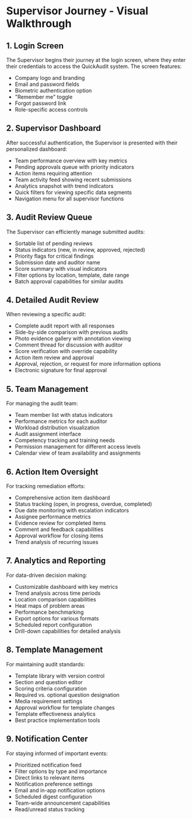 # Supervisor Journey - Visual Walkthrough

## 1. Login Screen
The Supervisor begins their journey at the login screen, where they enter their credentials to access the QuickAudit system. The screen features:
- Company logo and branding
- Email and password fields
- Biometric authentication option
- "Remember me" toggle
- Forgot password link
- Role-specific access controls

## 2. Supervisor Dashboard
After successful authentication, the Supervisor is presented with their personalized dashboard:
- Team performance overview with key metrics
- Pending approvals queue with priority indicators
- Action items requiring attention
- Team activity feed showing recent submissions
- Analytics snapshot with trend indicators
- Quick filters for viewing specific data segments
- Navigation menu for all supervisor functions

## 3. Audit Review Queue
The Supervisor can efficiently manage submitted audits:
- Sortable list of pending reviews
- Status indicators (new, in review, approved, rejected)
- Priority flags for critical findings
- Submission date and auditor name
- Score summary with visual indicators
- Filter options by location, template, date range
- Batch approval capabilities for similar audits

## 4. Detailed Audit Review
When reviewing a specific audit:
- Complete audit report with all responses
- Side-by-side comparison with previous audits
- Photo evidence gallery with annotation viewing
- Comment thread for discussion with auditor
- Score verification with override capability
- Action item review and approval
- Approval, rejection, or request for more information options
- Electronic signature for final approval

## 5. Team Management
For managing the audit team:
- Team member list with status indicators
- Performance metrics for each auditor
- Workload distribution visualization
- Audit assignment interface
- Competency tracking and training needs
- Permission management for different access levels
- Calendar view of team availability and assignments

## 6. Action Item Oversight
For tracking remediation efforts:
- Comprehensive action item dashboard
- Status tracking (open, in progress, overdue, completed)
- Due date monitoring with escalation indicators
- Assignee performance metrics
- Evidence review for completed items
- Comment and feedback capabilities
- Approval workflow for closing items
- Trend analysis of recurring issues

## 7. Analytics and Reporting
For data-driven decision making:
- Customizable dashboard with key metrics
- Trend analysis across time periods
- Location comparison capabilities
- Heat maps of problem areas
- Performance benchmarking
- Export options for various formats
- Scheduled report configuration
- Drill-down capabilities for detailed analysis

## 8. Template Management
For maintaining audit standards:
- Template library with version control
- Section and question editor
- Scoring criteria configuration
- Required vs. optional question designation
- Media requirement settings
- Approval workflow for template changes
- Template effectiveness analytics
- Best practice implementation tools

## 9. Notification Center
For staying informed of important events:
- Prioritized notification feed
- Filter options by type and importance
- Direct links to relevant items
- Notification preference settings
- Email and in-app notification options
- Scheduled digest configuration
- Team-wide announcement capabilities
- Read/unread status tracking
